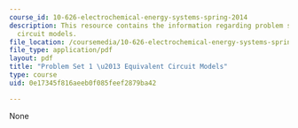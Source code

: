 ```yaml
---
course_id: 10-626-electrochemical-energy-systems-spring-2014
description: This resource contains the information regarding problem set 1 equivalent
  circuit models.
file_location: /coursemedia/10-626-electrochemical-energy-systems-spring-2014/0e17345f816aeeb0f085feef2879ba42_MIT10_626S14_PSet_1_2014.pdf
file_type: application/pdf
layout: pdf
title: "Problem Set 1 \u2013 Equivalent Circuit Models"
type: course
uid: 0e17345f816aeeb0f085feef2879ba42

---
```

None